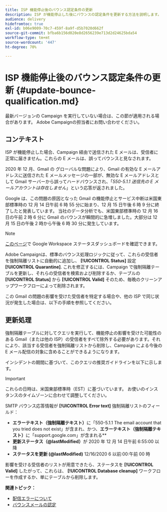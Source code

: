 ```yaml
---
title: ISP 機能停止後のバウンス認定条件の更新
description: ISP が機能停止した後にバウンスの認定条件を更新する方法を説明します。
audience: delivery
hidefromtoc: true
exl-id: b06e9009-70c7-459f-8a9f-d5b7020d662f
source-git-commit: bfba6b156d020e8d2656239e713d2d24625bda54
workflow-type: tm+mt
source-wordcount: '447'
ht-degree: 70%

---
```


# ISP 機能停止後のバウンス認定条件の更新 {#update-bounce-qualification.md}

最新バージョンの Campaign を実行していない場合は、この節が適用される場合があります。 Adobe Campaignの担当者にお問い合わせください。

## コンテキスト

ISP が機能停止した場合、Campaign 経由で送信された E メールは、受信者に正常に届きません。これらの E メールは、誤ってバウンスと見なされます。

2020 年 12 月、Gmail の グローバルな問題により、Gmail の有効な E メールアドレスに送信された E メールメッセージの一部が、無効な E メールアドレスとして Gmail サーバーから誤ってハードバウンスされ、「*550-5.1.1 送信先の E メールアカウントは存在しません*」という応答が返されました。

Google は、この問題の原因となった Gmail の機能停止とサービス中断は米国東部標準時の 12 月 14 日午前 6 時 55 分に始まり、12 月 15 日午後 6 時 9 分に終了したと発表しています。 当社のデータ分析でも、米国東部標準時の 12 月 16 日の午前 2 時 6 分に Gmail のバウンスが瞬間的に急増しました。大部分は 12 月 15 日の午後 2 時から午後 6 時 30 分に発生しています。

>[!NOTE]
>
>[このページ](https://www.google.com/appsstatus#hl=ja&amp;v=status)で Google Workspace ステータスダッシュボードを確認できます。


Adobe Campaignは、標準のバウンス処理ロジックに従って、これらの受信者を強制隔離リストに自動的に追加し、 **[!UICONTROL Status]** 設定 **[!UICONTROL Quarantine]**. これを修正するには、Campaign で強制隔離テーブルを更新し、それらの受信者を検索および削除するか、テーブルの **[!UICONTROL Status]** から **[!UICONTROL Valid]** そのため、毎晩のクリーンアップワークフローによって削除されます。

この Gmail の問題の影響を受けた受信者を特定する場合や、他の ISP で同じ状況が発生した場合は、以下の手順を参照してください。

## 更新処理

強制隔離テーブルに対してクエリを実行して、機能停止の影響を受けた可能性のある Gmail（または他の ISP）の受信者をすべて除外する必要があります。それにより、該当する受信者を強制隔離リストから削除し、Campaign による今後の E メール配信の対象に含めることができるようになります。

インシデントの期間に基づいて、このクエリの推奨ガイドラインを以下に示します。

>[!IMPORTANT]
>
>これらの日時は、米国東部標準時（EST）に基づいています。 お使いのインスタンスのタイムゾーンに合わせて調整してください。

SMTP バウンス応答情報が **[!UICONTROL Error text]** 強制隔離リストのフィールド：

* **エラーテキスト（強制隔離テキスト）**&#x200B;に「550-5.1.1 The email account that you tried does not exist」が含まれ、かつ、**エラーテキスト（強制隔離テキスト）**&#x200B;に「support.google.com」が含まれる**
* **更新ステータス（@lastModified）**&#x200B;が 2020 年 12 月 14 日午前 6:55:00 以降
* **ステータスを更新 (@lastModified)** 12/16/2020 6 以前:00:午前 00 時

影響を受ける受信者のリストが用意できたら、ステータスを **[!UICONTROL Valid]** したがって、これらは、 **[!UICONTROL Database cleanup]** ワークフローを作成するか、単にテーブルから削除します。

**関連トピック：**
* [配信エラーについて](../../sending/using/understanding-delivery-failures.md)
* [バウンスメールの認定](../../sending/using/understanding-delivery-failures.md#bounce-mail-qualification)
